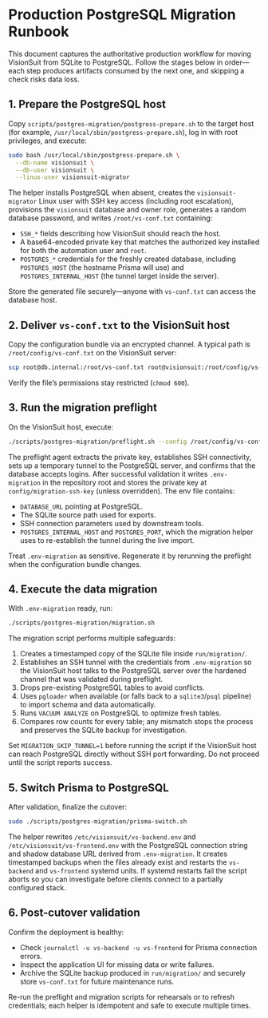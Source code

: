 # Production PostgreSQL Migration Runbook

This document captures the authoritative production workflow for moving VisionSuit from SQLite to PostgreSQL. Follow the stages below in order—each step produces artifacts consumed by the next one, and skipping a check risks data loss.

## 1. Prepare the PostgreSQL host

Copy `scripts/postgres-migration/postgress-prepare.sh` to the target host (for example, `/usr/local/sbin/postgress-prepare.sh`), log in with root privileges, and execute:

```bash
sudo bash /usr/local/sbin/postgress-prepare.sh \
  --db-name visionsuit \
  --db-user visionsuit \
  --linux-user visionsuit-migrator
```

The helper installs PostgreSQL when absent, creates the `visionsuit-migrator` Linux user with SSH key access (including root escalation), provisions the `visionsuit` database and owner role, generates a random database password, and writes `/root/vs-conf.txt` containing:

- `SSH_*` fields describing how VisionSuit should reach the host.
- A base64-encoded private key that matches the authorized key installed for both the automation user and `root`.
- `POSTGRES_*` credentials for the freshly created database, including `POSTGRES_HOST` (the hostname Prisma will use) and `POSTGRES_INTERNAL_HOST` (the tunnel target inside the server).

Store the generated file securely—anyone with `vs-conf.txt` can access the database host.

## 2. Deliver `vs-conf.txt` to the VisionSuit host

Copy the configuration bundle via an encrypted channel. A typical path is `/root/config/vs-conf.txt` on the VisionSuit server:

```bash
scp root@db.internal:/root/vs-conf.txt root@visionsuit:/root/config/vs-conf.txt
```

Verify the file’s permissions stay restricted (`chmod 600`).

## 3. Run the migration preflight

On the VisionSuit host, execute:

```bash
./scripts/postgres-migration/preflight.sh --config /root/config/vs-conf.txt
```

The preflight agent extracts the private key, establishes SSH connectivity, sets up a temporary tunnel to the PostgreSQL server, and confirms that the database accepts logins. After successful validation it writes `.env-migration` in the repository root and stores the private key at `config/migration-ssh-key` (unless overridden). The env file contains:

- `DATABASE_URL` pointing at PostgreSQL.
- The SQLite source path used for exports.
- SSH connection parameters used by downstream tools.
- `POSTGRES_INTERNAL_HOST` and `POSTGRES_PORT`, which the migration helper uses to re-establish the tunnel during the live import.

Treat `.env-migration` as sensitive. Regenerate it by rerunning the preflight when the configuration bundle changes.

## 4. Execute the data migration

With `.env-migration` ready, run:

```bash
./scripts/postgres-migration/migration.sh
```

The migration script performs multiple safeguards:

1. Creates a timestamped copy of the SQLite file inside `run/migration/`.
2. Establishes an SSH tunnel with the credentials from `.env-migration` so the VisionSuit host talks to the PostgreSQL server over the hardened channel that was validated during preflight.
3. Drops pre-existing PostgreSQL tables to avoid conflicts.
4. Uses `pgloader` when available (or falls back to a `sqlite3`/`psql` pipeline) to import schema and data automatically.
5. Runs `VACUUM ANALYZE` on PostgreSQL to optimize fresh tables.
6. Compares row counts for every table; any mismatch stops the process and preserves the SQLite backup for investigation.

Set `MIGRATION_SKIP_TUNNEL=1` before running the script if the VisionSuit host can reach PostgreSQL directly without SSH port forwarding. Do not proceed until the script reports success.

## 5. Switch Prisma to PostgreSQL

After validation, finalize the cutover:

```bash
sudo ./scripts/postgres-migration/prisma-switch.sh
```

The helper rewrites `/etc/visionsuit/vs-backend.env` and `/etc/visionsuit/vs-frontend.env` with the PostgreSQL connection string and shadow database URL derived from `.env-migration`. It creates timestamped backups when the files already exist and restarts the `vs-backend` and `vs-frontend` systemd units. If systemd restarts fail the script aborts so you can investigate before clients connect to a partially configured stack.

## 6. Post-cutover validation

Confirm the deployment is healthy:

- Check `journalctl -u vs-backend -u vs-frontend` for Prisma connection errors.
- Inspect the application UI for missing data or write failures.
- Archive the SQLite backup produced in `run/migration/` and securely store `vs-conf.txt` for future maintenance runs.

Re-run the preflight and migration scripts for rehearsals or to refresh credentials; each helper is idempotent and safe to execute multiple times.
